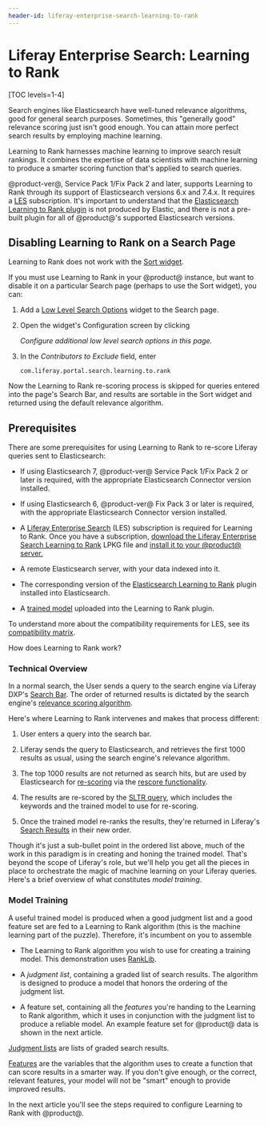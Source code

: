 ```yaml
---
header-id: liferay-enterprise-search-learning-to-rank
---
```


# Liferay Enterprise Search: Learning to Rank

[TOC levels=1-4]

Search engines like Elasticsearch have well-tuned relevance algorithms, good for
general search purposes. Sometimes, this "generally good" relevance scoring just
isn't good enough. You can attain more perfect search results by employing
machine learning. 

Learning to Rank harnesses machine learning to improve search result rankings.
It combines the expertise of data scientists with machine learning to produce
a smarter scoring function that's applied to search queries.

@product-ver@, Service Pack 1/Fix Pack 2 and later, supports Learning to Rank
through its support of Elasticsearch versions 6.x and 7.4.x. It requires a
[LES](https://help.liferay.com/hc/en-us/articles/360014400932) 
subscription. It's important to understand that the
[Elasticsearch Learning to Rank plugin](https://elasticsearch-learning-to-rank.readthedocs.io/en/latest/index.html)
is not produced by Elastic, and there is not a pre-built plugin for all of
@product@'s supported Elasticsearch versions. 

## Disabling Learning to Rank on a Search Page

Learning to Rank does not work with the
[Sort widget](/docs/7-2/user/-/knowledge_base/u/sorting-search-results-with-the-sort-widget).

If you must use Learning to Rank in your @product@ instance, but want to disable
it on a particular Search page (perhaps to use the Sort widget), you can:

1.  Add a
    [Low Level Search Options](/docs/7-2/user/-/knowledge_base/u/low-level-search-options-searching-additional-or-alternate-indexes)
    widget to the Search page.

2.  Open the widget's Configuration screen by clicking 

    _Configure additional low level search options in this page._

3.  In the _Contributors to Exclude_ field, enter

    `com.liferay.portal.search.learning.to.rank`

Now the Learning to Rank re-scoring process is skipped for queries entered into
the page's Search Bar, and results are sortable in the Sort widget and returned
using the default relevance algorithm.

## Prerequisites 

There are some prerequisites for using Learning to Rank to re-score Liferay
queries sent to Elasticsearch:

- If using Elasticsearch 7, @product-ver@ Service Pack 1/Fix Pack 2 or later is
  required, with the appropriate Elasticsearch Connector version installed.

- If using Elasticsearch 6, @product-ver@ Fix Pack 3 or later is
  required, with the appropriate Elasticsearch Connector version installed.

- A [Liferay Enterprise Search](https://help.liferay.com/hc/en-us/articles/360014400932) 
  (LES) subscription is required for Learning to Rank. Once you have a
  subscription,
  [download the Liferay Enterprise Search Learning to Rank](https://customer.liferay.com/downloads)
  LPKG file and
  [install it to your @product@ server.](/docs/7-2/user/-/knowledge_base/u/installing-apps-manually#installing-apps-manually)

- A remote Elasticsearch server, with your data indexed into it.

- The corresponding version of the [Elasticsearch Learning to Rank](https://github.com/o19s/elasticsearch-learning-to-rank) plugin installed into Elasticsearch.

- A 
    [trained model](https://elasticsearch-learning-to-rank.readthedocs.io/en/latest/training-models.html)
    uploaded into the Learning to Rank plugin. 

To understand more about the compatibility requirements for LES, see its
[compatibility matrix](https://help.liferay.com/hc/en-us/articles/360016511651-Liferay-Enterprise-Search-Compatibility-Matrix?flash_digest=645af3a9a43c3f505b5dbe67c6f1015e573382a9).

How does Learning to Rank work?

### Technical Overview

In a normal search, the User sends a query to the search engine via Liferay
DXP's [Search Bar](/docs/7-2/user/-/knowledge_base/u/searching-for-assets#search-bar).
The order of returned results is dictated by the search engine's
[relevance scoring algorithm](https://www.elastic.co/guide/en/elasticsearch/reference/7.x/index-modules-similarity.html#bm25).

Here's where Learning to Rank intervenes and makes that process different:

1.  User enters a query into the search bar.

2.  Liferay sends the query to Elasticsearch, and retrieves the first 1000
    results as usual, using the search engine's relevance algorithm. 

3.  The top 1000 results are not returned as search hits, but are used by Elasticsearch for
    [re-scoring](https://www.elastic.co/guide/en/elasticsearch/reference/7.x/search-request-body.html#request-body-search-rescore)
    via the
    [rescore functionality](https://elasticsearch-learning-to-rank.readthedocs.io/en/latest/searching-with-your-model.html#rescore-top-n-with-sltr).

4.  The results are re-scored by the 
    [SLTR query](https://elasticsearch-learning-to-rank.readthedocs.io/en/latest/searching-with-your-model.html),
    which includes the keywords and the trained model to use for re-scoring.

5.  Once the trained model re-ranks the results, they're returned in Liferay's
    [Search Results](/docs/7-2/user/-/knowledge_base/u/search-results)
    in their new order.

Though it's just a sub-bullet point in the ordered list above, much of the work
in this paradigm is in creating and honing the trained model. That's beyond the
scope of Liferay's role, but we'll help you get all the pieces in place to
orchestrate the magic of machine learning on your Liferay queries. Here's a
brief overview of what constitutes _model training_.

### Model Training

A useful trained model is produced when a good judgment list and a good feature
set are fed to a Learning to Rank algorithm (this is the machine learning part
of the puzzle). Therefore, it's incumbent on you to assemble

- The Learning to Rank algorithm you wish to use for creating a training
  model. This demonstration uses
  [RankLib](https://sourceforge.net/p/lemur/wiki/RankLib/).

- A _judgment list_, containing a graded list of search results. The algorithm
  is designed to produce a model that honors the ordering of the judgment
  list.

- A feature set, containing all the _features_ you're handing to the Learning to
  Rank algorithm, which it uses in conjunction with the judgment list to
  produce a reliable model. An example feature set for @product@ data is shown
  in the next article.


[Judgment lists](https://elasticsearch-learning-to-rank.readthedocs.io/en/latest/core-concepts.html#judgments-expression-of-the-ideal-ordering)
are lists of graded search results.

[Features](https://elasticsearch-learning-to-rank.readthedocs.io/en/latest/core-concepts.html#features-the-raw-material-of-relevance) 
are the variables that the algorithm uses to create a function that can
score results in a smarter way. If you don't give enough, or the correct,
relevant features, your model will not be "smart" enough to provide improved
results.

In the next article you'll see the steps required to configure Learning to Rank
with @product@.

